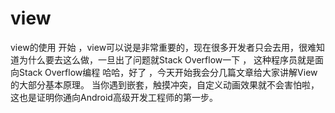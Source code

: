# view
view的使用
开始 ，view可以说是非常重要的，现在很多开发者只会去用，很难知道为什么要去这么做，一旦出了问题就Stack Overflow一下 ，
这种程序员就是面向Stack Overflow编程 哈哈，好了 ，今天开始我会分几篇文章给大家讲解View的大部分基本原理。
当你遇到嵌套，触摸冲突，自定义动画效果就不会害怕啦，这也是证明你通向Android高级开发工程师的第一步。
